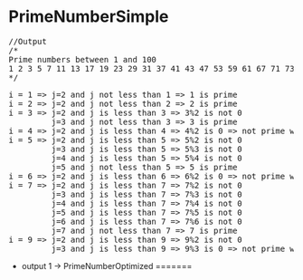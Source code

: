 PrimeNumberSimple 
=======

<pre>
//Output
/*
Prime numbers between 1 and 100
1 2 3 5 7 11 13 17 19 23 29 31 37 41 43 47 53 59 61 67 71 73 79 83 89 97
*/
</pre>

<pre>
i = 1 => j=2 and j not less than 1 => 1 is prime
i = 2 => j=2 and j not less than 2 => 2 is prime
i = 3 => j=2 and j is less than 3 => 3%2 is not 0
         j=3 and j not less than 3 => 3 is prime
i = 4 => j=2 and j is less than 4 => 4%2 is 0 => not prime we break the loop
i = 5 => j=2 and j is less than 5 => 5%2 is not 0
         j=3 and j is less than 5 => 5%3 is not 0
         j=4 and j is less than 5 => 5%4 is not 0
         j=5 and j not less than 5 => 5 is prime
i = 6 => j=2 and j is less than 6 => 6%2 is 0 => not prime we break the loop
i = 7 => j=2 and j is less than 7 => 7%2 is not 0
         j=3 and j is less than 7 => 7%3 is not 0
         j=4 and j is less than 7 => 7%4 is not 0
         j=5 and j is less than 7 => 7%5 is not 0
         j=6 and j is less than 7 => 7%6 is not 0
         j=7 and j not less than 7 => 7 is prime
i = 9 => j=2 and j is less than 9 => 9%2 is not 0
         j=3 and j is less than 9 => 9%3 is 0 => not prime we break the loop
</pre>

 - output 1 -> 
PrimeNumberOptimized
=======
